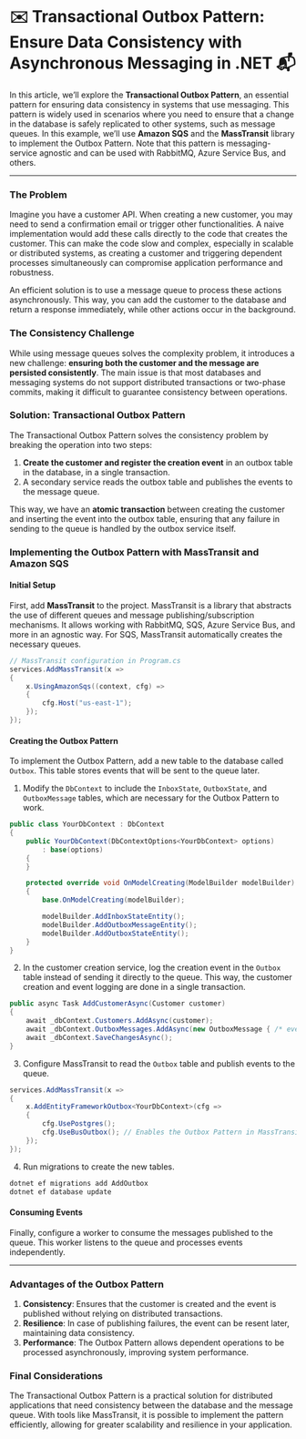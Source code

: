 # ✉️ Transactional Outbox Pattern: Ensure Data Consistency with Asynchronous Messaging in .NET 📬

In this article, we’ll explore the **Transactional Outbox Pattern**, an essential pattern for ensuring data consistency in systems that use messaging. This pattern is widely used in scenarios where you need to ensure that a change in the database is safely replicated to other systems, such as message queues. In this example, we’ll use **Amazon SQS** and the **MassTransit** library to implement the Outbox Pattern. Note that this pattern is messaging-service agnostic and can be used with RabbitMQ, Azure Service Bus, and others.

---

### The Problem

Imagine you have a customer API. When creating a new customer, you may need to send a confirmation email or trigger other functionalities. A naive implementation would add these calls directly to the code that creates the customer. This can make the code slow and complex, especially in scalable or distributed systems, as creating a customer and triggering dependent processes simultaneously can compromise application performance and robustness.

An efficient solution is to use a message queue to process these actions asynchronously. This way, you can add the customer to the database and return a response immediately, while other actions occur in the background.

### The Consistency Challenge

While using message queues solves the complexity problem, it introduces a new challenge: **ensuring both the customer and the message are persisted consistently**. The main issue is that most databases and messaging systems do not support distributed transactions or two-phase commits, making it difficult to guarantee consistency between operations.

### Solution: Transactional Outbox Pattern

The Transactional Outbox Pattern solves the consistency problem by breaking the operation into two steps:

1. **Create the customer and register the creation event** in an outbox table in the database, in a single transaction.
2. A secondary service reads the outbox table and publishes the events to the message queue.

This way, we have an **atomic transaction** between creating the customer and inserting the event into the outbox table, ensuring that any failure in sending to the queue is handled by the outbox service itself.

### Implementing the Outbox Pattern with MassTransit and Amazon SQS

#### Initial Setup

First, add **MassTransit** to the project. MassTransit is a library that abstracts the use of different queues and message publishing/subscription mechanisms. It allows working with RabbitMQ, SQS, Azure Service Bus, and more in an agnostic way. For SQS, MassTransit automatically creates the necessary queues.

```csharp
// MassTransit configuration in Program.cs
services.AddMassTransit(x =>
{
    x.UsingAmazonSqs((context, cfg) => 
    {
        cfg.Host("us-east-1");
    });
});
```

#### Creating the Outbox Pattern

To implement the Outbox Pattern, add a new table to the database called `Outbox`. This table stores events that will be sent to the queue later.

1. Modify the `DbContext` to include the `InboxState`, `OutboxState`, and `OutboxMessage` tables, which are necessary for the Outbox Pattern to work.

```csharp
public class YourDbContext : DbContext
{
    public YourDbContext(DbContextOptions<YourDbContext> options)
        : base(options)
    {
    }

    protected override void OnModelCreating(ModelBuilder modelBuilder)
    {
        base.OnModelCreating(modelBuilder);

        modelBuilder.AddInboxStateEntity();
        modelBuilder.AddOutboxMessageEntity();
        modelBuilder.AddOutboxStateEntity();
    }
}
```

2. In the customer creation service, log the creation event in the `Outbox` table instead of sending it directly to the queue. This way, the customer creation and event logging are done in a single transaction.

```csharp
public async Task AddCustomerAsync(Customer customer)
{
    await _dbContext.Customers.AddAsync(customer);
    await _dbContext.OutboxMessages.AddAsync(new OutboxMessage { /* event data */ });
    await _dbContext.SaveChangesAsync();
}
```

3. Configure MassTransit to read the `Outbox` table and publish events to the queue.

```csharp
services.AddMassTransit(x =>
{
    x.AddEntityFrameworkOutbox<YourDbContext>(cfg =>
    {
        cfg.UsePostgres();
        cfg.UseBusOutbox(); // Enables the Outbox Pattern in MassTransit
    });
});
```

4. Run migrations to create the new tables.

```bash
dotnet ef migrations add AddOutbox
dotnet ef database update
```

#### Consuming Events

Finally, configure a worker to consume the messages published to the queue. This worker listens to the queue and processes events independently.

---

### Advantages of the Outbox Pattern

1. **Consistency**: Ensures that the customer is created and the event is published without relying on distributed transactions.
2. **Resilience**: In case of publishing failures, the event can be resent later, maintaining data consistency.
3. **Performance**: The Outbox Pattern allows dependent operations to be processed asynchronously, improving system performance.

### Final Considerations

The Transactional Outbox Pattern is a practical solution for distributed applications that need consistency between the database and the message queue. With tools like MassTransit, it is possible to implement the pattern efficiently, allowing for greater scalability and resilience in your application.
